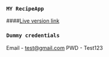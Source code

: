 ### `MY RecipeApp`

####[Live version link](https://nimble-sfogliatella-cd2023.netlify.app)

### `Dummy credentials`

Email - test@gmail.com
PWD - Test123


